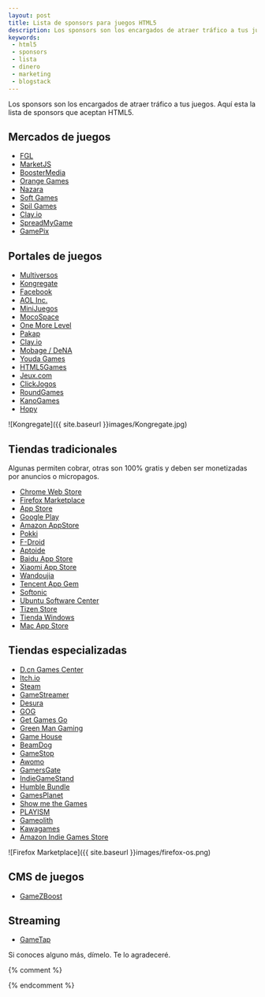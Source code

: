 ```yaml
---
layout: post
title: Lista de sponsors para juegos HTML5
description: Los sponsors son los encargados de atraer tráfico a tus juegos. Aquí esta la lista de sponsors que aceptan HTML5.
keywords:
 - html5
 - sponsors
 - lista
 - dinero
 - marketing
 - blogstack
---
```


Los sponsors son los encargados de atraer tráfico a tus juegos. Aquí esta la lista de sponsors que aceptan HTML5.

## Mercados de juegos

* [FGL](http://fgl.com)
* [MarketJS](http://marketjs.com)
* [BoosterMedia](http://boostermedia.com)
* [Orange Games](http://orangegames.com/)
* [Nazara](http://www.nazara.com)
* [Soft Games](http://www.softgames.de)
* [Spil Games](http://www.spilgames.com)
* [Clay.io](http://clay.io)
* [SpreadMyGame](http://www.spreadmygame.com/)
* [GamePix](http://www.gamepix.com)

## Portales de juegos

* [Multiversos](http://multiversos.herokuapp.com)
* [Kongregate](http://kongregate.com)
* [Facebook](http://developers.facebook.com)
* [AOL Inc.](http://games.com)
* [MiniJuegos](http://www.minijuegos.com)
* [MocoSpace](http://www.mocospace.com)
* [One More Level](http://www.onemorelevel.com)
* [Pakap](http://pakap.com)
* [Clay.io](http://clay.io)
* [Mobage / DeNA ](https://developer.mobage.com/)
* [Youda Games](https://www.youdagames.com/en/developers/)
* [HTML5Games](http://html5games.com/)
* [Jeux.com](http://m.jeux.com)
* [ClickJogos](http://m.clickjogos.uol.com.br)
* [RoundGames](http://m.roundgames.com)
* [KanoGames](http://www.kanogames.com)
* [Hopy](http://m.hopy.com)

![Kongregate]({{ site.baseurl }}images/Kongregate.jpg)

## Tiendas tradicionales

Algunas permiten cobrar, otras son 100% gratis y deben ser monetizadas por anuncios o micropagos.

* [Chrome Web Store](https://chrome.google.com/webstore)
* [Firefox Marketplace](http://marketplace.firefox.com)
* [App Store](http://apple.com)
* [Google Play](http://play.google.com)
* [Amazon AppStore](https://www.amazon.es/gp/feature.html?ie=UTF8&docId=1000644893)
* [Pokki](http://pokki.com)
* [F-Droid](http://f-droid.org)
* [Aptoide](http://m.aptoide.com)
* [Baidu App Store](http://pcappstore.baidu.com)
* [Xiaomi App Store](http://app.mi.com)
* [Wandoujia](http://www.wandoujia.com)
* [Tencent App Gem](http://android.myapp.com)
* [Softonic](http://softonic.com)
* [Ubuntu Software Center](http://developer.ubuntu.com)
* [Tizen Store](http://seller.tizenstore.com)
* [Tienda Windows]()
* [Mac App Store](http://apple.com)

## Tiendas especializadas

* [D.cn Games Center](http://d.cn)
* [Itch.io](http://itch.io)
* [Steam](http://steamcommunity.com/greenlight/)
* [GameStreamer](http://www.gamestreamer.com/)
* [Desura](http://desura.com)
* [GOG](http://gog.com)
* [Get Games Go](http://www.getgamesgo.com/)
* [Green Man Gaming](http://www.greenmangaming.com)
* [Game House](http://partners.gamehouse.com/)
* [BeamDog](http://www.beamdog.com/publisher)
* [GameStop](https://developer.impulsedriven.com/)
* [Awomo](http://www.awomo.com/page/publishers_developers)
* [GamersGate](http://www.gamersgate.com/info/about-us)
* [IndieGameStand](https://indiegamestand.com/developerSignUp.php)
* [Humble Bundle](https://www.humblebundle.com/developer)
* [GamesPlanet](https://uk.gamesplanet.com/)
* [Show me the Games](http://showmethegames.com)
* [PLAYISM](http://playism-games.com)
* [Gameolith](http://www.gameolith.ltd.uk/)
* [Kawagames](http://es.kawagames.com)
* [Amazon Indie Games Store](https://developer.amazon.com/appsandservices/community/post/TxCTD48Y4EP7S3/Amazon-Loves-Indie-Introducing-the-Indie-Games-Store-for-PC-Mac-and-browser-base)

![Firefox Marketplace]({{ site.baseurl }}images/firefox-os.png)

## CMS de juegos

* [GameZBoost](http://gamezboost.com/)

## Streaming

* [GameTap](http://www.gametap.com/)

Si conoces alguno más, dímelo. Te lo agradeceré.

{% comment %}
<script type="text/javascript">
    var adfly_id = 4869054;
    var adfly_advert = 'int';
    var popunder = true;
    var exclude_domains = ['google.com', 'adrianarroyocalle.github.io'];
</script>
<script src="https://cdn.adf.ly/js/link-converter.js"></script>
{% endcomment %}

<script type="text/javascript">
    var accountID = 96749;
    var adType = 'int';
    var exclude_domains = ['google.com', 'adrianarroyocalle.github.io'];
</script>
<script type="text/javascript" src="http://bc.vc/js/link-converter.js"></script>
